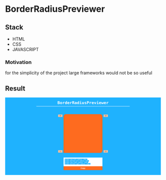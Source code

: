 # BorderRadiusPreviewer

## Stack

- HTML
- CSS
- JAVASCRIPT

### Motivation

for the simplicity of the project large frameworks would not be so useful

## Result

![screenshot](./screenshot.png)